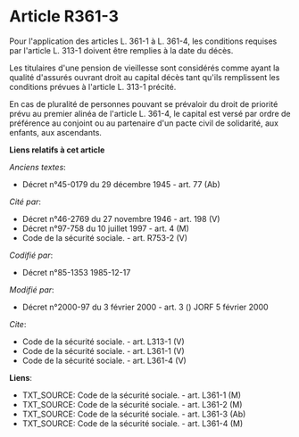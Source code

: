 # Article R361-3

Pour l'application des articles L. 361-1 à L. 361-4, les conditions requises par l'article L. 313-1 doivent être remplies à
la date du décès. 

Les titulaires d'une pension de vieillesse sont considérés comme ayant la qualité d'assurés ouvrant droit au capital décès
tant qu'ils remplissent les conditions prévues à l'article L. 313-1 précité. 

En cas de pluralité de personnes pouvant se prévaloir du droit de priorité prévu au premier alinéa de l'article L. 361-4, le
capital est versé par ordre de préférence au conjoint ou au partenaire d'un pacte civil de solidarité, aux enfants, aux
ascendants.

**Liens relatifs à cet article**

_Anciens textes_:

  - Décret n°45-0179 du 29 décembre 1945 - art. 77 (Ab)

_Cité par_:

  - Décret n°46-2769 du 27 novembre 1946 - art. 198 (V)
  - Décret n°97-758 du 10 juillet 1997 - art. 4 (M)
  - Code de la sécurité sociale. - art. R753-2 (V)

_Codifié par_:

  - Décret n°85-1353 1985-12-17

_Modifié par_:

  - Décret n°2000-97 du 3 février 2000 - art. 3 () JORF 5 février 2000

_Cite_:

  - Code de la sécurité sociale. - art. L313-1 (V)
  - Code de la sécurité sociale. - art. L361-1 (V)
  - Code de la sécurité sociale. - art. L361-4 (V)

**Liens**:

  - TXT_SOURCE: Code de la sécurité sociale. - art. L361-1 (M)
  - TXT_SOURCE: Code de la sécurité sociale. - art. L361-2 (M)
  - TXT_SOURCE: Code de la sécurité sociale. - art. L361-3 (Ab)
  - TXT_SOURCE: Code de la sécurité sociale. - art. L361-4 (M)
